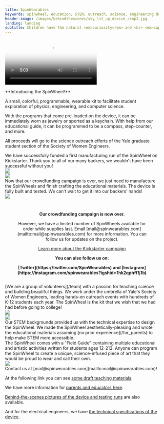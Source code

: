 ```yaml
---
title: SpinWearables
keywords: spinwheel, education, STEM, outreach, science, engineering day, electronics, computer science, physics
header-image: /images/behindthescenes/sky_lit_up_device_crop2.jpg
landing: landing
subtitle: Children have the natural <em>curiosity</em> and <br> <em>capacity</em> to engineer a better world. <br> <br> Our kits just remind them.
---
```


<div class="row dark-transparent">
<div class="column"><video style="margin:auto;max-width:100%;" poster="/images/kickvideo_snap.jpg" src="/images/kickvideo.mp4" playsinline controls></video></div>
</div>

<div class="row">
<div class="column large-text">
<p>**Introducing the SpinWheel!** </p>
<p>A small, colorful, programmable, wearable kit to facilitate student exploration of physics, engineering, and computer science.</p> 
<p>With the programs that come pre-loaded on the device, it can be immediately worn as jewelry or sported as a keychain. With help from our educational guide, it can be programmed to be a compass, step-counter, and more.</p>
<p>All proceeds will go to the science outreach efforts of the Yale graduate student section of the Society of Women Engineers.</p>
</div>
</div>
    
<div class="row">
<div class="column large-text">
We have successfully funded a first manufacturing run of the SpinWheel on Kickstarter. Thank you to all of our many backers, we wouldn't have been successful without you! 
</div>
<div class="column column-long"><img src="/images/for_parents/testing_sight.jpg"></div>
</div>

<div class="row row-small-reverse">
<div class="column column-long"><img src="/images/tree_keychain.jpg"></div>
<div class="column large-text">
Now that our crowdfunding campaign is over, we just need to manufacture the SpinWheels and finish crafting the educational materials. The device is fully built and tested. We can't wait to get it into our backers' hands! 
</div>
</div>

<div class="row row-small-reverse dark-transparent">
<div class="column column-long"><img src="/images/backpack_keychains.jpg"></div>
<div class="column large-text">
<style>
#kickstarter {
  margin: auto;
  width: 90%;
  text-align: center;
  padding: 1em;
}

#kickstarter > a {
  margin: 0.2em;
  padding: 0.5em 1em;
  text-align: center;
  text-decoration: none;
}
</style>
<div id="kickstarter">
<p id="signup-form"><strong>Our crowdfunding campaign is now over.</strong></p>    
<p>However, we have a limited number of SpinWheels available for order while supplies last. Email [mail@spinwearables.com](mailto:mail@spinwearables.com) for more information. You can follow us for updates on the project.</p>
<a href="https://www.kickstarter.com/projects/spinwheel/the-spinwheel-the-colorful-wearable-programming-kit" class="round-button">Learn more about the Kickstarter campaign</a>
<p><strong>You can also follow us on:</strong></p>
<p><strong>[Twitter](https://twitter.com/SpinWearables) and [Instagram](https://instagram.com/spinwearables?igshid=1hk2qphff1j1b)</strong></p>
</div>
</div>
</div>


<div class="row">
<div class="column">
[We are a group of volunteers](/team) with a passion for teaching science and building beautiful things. We work under the umbrella of Yale's Society of Women Engineers, leading hands-on outreach events with hundreds of K-12 students each year. The SpinWheel is the kit that we wish that we had had before going to college!   
</div>
<div class="column column-long"><img src="/images/team_2.jpg"></div>
</div>

<div class="row row-small-reverse dark-transparent">
<div class="column column-long"><img src="/images/for_parents/kid_coding_spinwheel.jpg"></div>
<div class="column large-text">
Our STEM backgrounds provided us with the technical expertise to design the SpinWheel. We made the SpinWheel aesthetically-pleasing and wrote the educational materials assuming [no prior experience](/for_parents) to help make STEM more accessible. 
</div>
</div>

<div class="row">
<div class="column large-text">
The SpinWheel comes with a "Field Guide" containing multiple educational and artistic activities written for students ages 12-212. Anyone can program the SpinWheel to create a unique, science-infused piece of art that they would be proud to wear and call their own.
</div>
<div class="column column-long"><img src="/images/for_parents/final_cover.jpg"></div>
</div>

<div class="row dark">
<div class="column">
Contact us at [mail@spinwearables.com](mailto:mail@spinwearables.com)!

At the following link you can see [some draft teaching materials](/book).
    
We have more information for [parents and educators here](/for_parents).

[Behind-the-scenes pictures of the device and testing runs](/behindthescenes) are also available.

And for the electrical engineers, we have [the technical specifications of the device](/specs).
</div>
</div>

